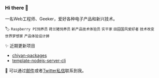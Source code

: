 ### Hi there 👋

一名Web工程师、Geeker，爱好各种电子产品和新兴技术。

🏷️ `Raspberry PI饲养员` `荷兰猪饲养员` `新产品技术体验员` `实干家` `田园国风爱好者` `技术改变世界梦想家` `产品体验设计狮`


✨ 近期更新项目

- [chiyan-packages](https://github.com/GGICE/chiyan-packages)
- [template-nodejs-server-cli](https://github.com/GGICE/template-nodejs-server-cli)

📮 可以通过[邮件](mailto:i@ice.gs)或者[Twitter私信](https://twitter.com/iGGICE)联系到我。
